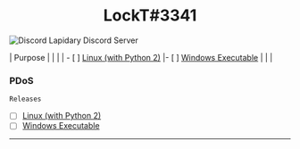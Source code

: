 <h1 align="center">LockT#3341</h1>

![Discord](https://discordapp.com/api/guilds/763890366247993364/widget.png?style=banner2) Lapidary Discord Server


|    Purpose                        |
|                                   |
| - [ ] [Linux (with Python 2)](https://github.com/LockT19/PDoS/releases/download/linux/PDoS_Linux.py)
|- [ ] [Windows Executable](https://github.com/LockT19/PDoS/releases/download/linux/PDoS_Windows.exe)
| | |

### PDoS
`Releases`

- [ ] [Linux (with Python 2)](https://github.com/LockT19/PDoS/releases/download/linux/PDoS_Linux.py)
- [ ] [Windows Executable](https://github.com/LockT19/PDoS/releases/download/linux/PDoS_Windows.exe)

---

